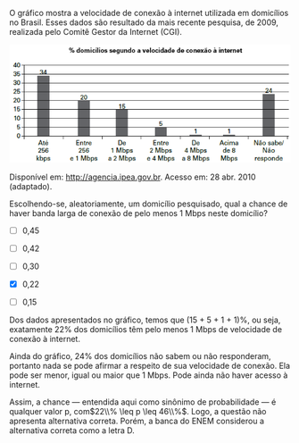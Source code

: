

O gráfico mostra a velocidade de conexão à internet utilizada em domicílios no Brasil. Esses dados são resultado da mais recente pesquisa, de 2009, realizada pelo Comitê Gestor da Internet (CGI).

![](ad262309-8f8e-3ac9-1640-9325d656289d.png)

Disponível em: http://agencia.ipea.gov.br. Acesso em: 28 abr. 2010 (adaptado).

Escolhendo-se, aleatoriamente, um domicílio pesquisado, qual a chance de haver banda larga de conexão de pelo menos 1 Mbps neste domicílio?



- [ ] 0,45
- [ ] 0,42
- [ ] 0,30
- [x] 0,22
- [ ] 0,15


Dos dados apresentados no gráfico, temos que (15 + 5 + 1 + 1)%, ou seja, exatamente 22% dos domicílios têm pelo menos 1 Mbps de velocidade de conexão à internet.

Ainda do gráfico, 24% dos domicílios não sabem ou não responderam, portanto nada se pode afirmar a respeito de sua velocidade de conexão. Ela pode ser menor, igual ou maior que 1 Mbps. Pode ainda não haver acesso à internet.

Assim, a chance — entendida aqui como sinônimo de probabilidade — é qualquer valor p, com$22\\% \leq p \leq 46\\%$. Logo, a questão não apresenta alternativa correta. Porém, a banca do ENEM considerou a alternativa correta como a letra D.
